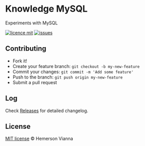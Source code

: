 # Knowledge MySQL

Experiments with MySQL

[![licence mit](https://img.shields.io/badge/license-MIT-blue.svg?style=flat-square)](http://hemersonvianna.mit-license.org/)
[![issues](https://img.shields.io/github/issues/descco-tools/knowledge-mysql.svg?style=flat-square)](https://github.com/descco-tools/knowledge-mysql/issues)

## Contributing

- Fork it!
- Create your feature branch: `git checkout -b my-new-feature`
- Commit your changes: `git commit -m 'Add some feature'`
- Push to the branch: `git push origin my-new-feature`
- Submit a pull request

## Log

Check [Releases](https://github.com/descco-tools/knowledge-mysql/releases) for detailed changelog.

## License

[MIT license](http://hemersonvianna.mit-license.org/) © Hemerson Vianna